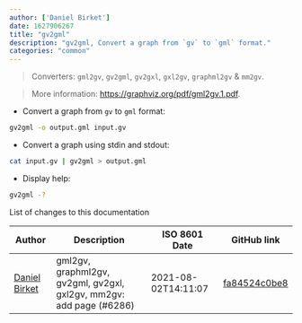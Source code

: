 ```yaml
---
author: ['Daniel Birket']
date: 1627906267
title: "gv2gml"
description: "gv2gml, Convert a graph from `gv` to `gml` format."
categories: "common"
---
```

> Converters: `gml2gv`, `gv2gml`, `gv2gxl`, `gxl2gv`, `graphml2gv` & `mm2gv`.

> More information: <https://graphviz.org/pdf/gml2gv.1.pdf>.

- Convert a graph from `gv` to `gml` format:

```bash
gv2gml -o output.gml input.gv
```

- Convert a graph using stdin and stdout:

```bash
cat input.gv | gv2gml > output.gml
```

- Display help:

```bash
gv2gml -?
```
List of changes to this documentation


Author | Description | ISO 8601 Date | GitHub link
------|-----|-----|-----
[Daniel Birket](mailto:danielb@birket.com) | gml2gv, graphml2gv, gv2gml, gv2gxl, gxl2gv, mm2gv: add page (#6286) | 2021-08-02T14:11:07 | [fa84524c0be8](https://github.com/tldr-pages/tldr/commit/fa84524c0be8c5d17aca68d284ba95dcb6964e19)

